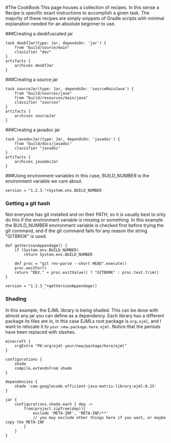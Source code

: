 #The CookBook
This page houses a collection of recipes. In this sense a Recipe is specific exact instructions to accomplish a given task. The majority of these recipes are simply snippets of Gradle scripts with minimal explanation needed for an absolute beginner to use.

###Creating a deobfuscated jar
```
task deobfJar(type: Jar, dependsOn: 'jar') {
    from "build/source/main"
    classifier "dev"
}
artifacts {
    archives deobfJar
}
```

###Creating a source jar
```
task sourceJar(type: Jar, dependsOn: 'sourceMainJava') {
    from "build/sources/java"
    from "build/resources/main/java"
    classifier "sources"
}
artifacts {
    archives sourceJar
}
```

###Creating a javadoc jar
```
task javadocJar(type: Jar, dependsOn: 'javadoc') {
    from "build/docs/javadoc"
    classifier "javadoc"
}
artifacts {
    archives javadocJar
}
```

###Using environment variables
In this case, BUILD_NUMBER is the environment variable we care about.
```
version = "1.2.3."+System.env.BUILD_NUMBER
```

### Getting a git hash
Not everyone has git installed and on their PATH, so it is usually best to only do this if the environment variable is missing or something. In this example the BUILD_NUMBER environment variable is checked first before trying the git command, and if the git command fails for any reason the string "GITBROK" is used.
```
def getVersionAppendage() {
    if (System.env.BUILD_NUMBER)
        return System.env.BUILD_NUMBER

    def proc = "git rev-parse --short HEAD".execute()
    proc.waitFor()
    return "DEV." + proc.exitValue() ? "GITBORK" : proc.text.trim()
}

version = "1.2.3_"+getVersionAppendage()
```

### Shading
In this example, the EJML library is being shaded. This can be done with almost any jar you can define as a dependency. Each library has a different package its files are in, in this case EJMLs root package is ```org.ejml```, and I want to relocate it to ```your.new.package.here.ejml```. Notice that the periods have been replaced with slashes.
```
minecraft {
    srgExtra "PK:org/ejml your/new/package/here/ejml"
}

configurations {
    shade
    compile.extendsFrom shade
}

dependencies {
    shade 'com.googlecode.efficient-java-matrix-library:ejml:0.25'
}

jar {
    configurations.shade.each { dep ->
        from(project.zipTree(dep)){
            exclude 'META-INF', 'META-INF/**'
            // you may exclude other things here if you want, or maybe copy the META-INF
        }
    }
}
```
